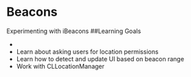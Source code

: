 # Beacons
Experimenting with iBeacons
##Learning Goals
<ul>
<li></li>

<li>Learn about asking users for location permissions</li>
<li>Learn how to detect and update UI based on beacon range</li>
<li>Work with CLLocationManager </li>
</ul>

